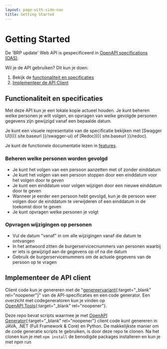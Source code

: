 ```yaml
---
layout: page-with-side-nav
title: Getting Started
---
```

# Getting Started
De 'BRP update' Web API is gespecificeerd in [OpenAPI specifications (OAS)](https://swagger.io/specification/).

Wil je de API gebruiken? Dit kun je doen:

1. Bekijk de [functionaliteit en specificaties](#functionaliteit-en-specificaties)
2. [Implementeer de API Client](#implementeer-de-api-client)


## Functionaliteit en specificaties
Met deze API kun je een lokale kopie actueel houden. Je kunt beheren welke personen je wilt volgen, en opvragen van welke gevolgde personen gegevens zijn gewijzigd vanaf een bepaalde datum.

Je kunt een visuele representatie van de specificatie bekijken met [Swagger UI]({{ site.baseurl }}/swagger-ui) of [Redoc]({{ site.baseurl }}/redoc).

Je kunt de functionele documentatie lezen in [features](./features).

### Beheren welke personen worden gevolgd
* Je kunt het volgen van een persoon aanzetten met of zonder einddatum
* Je kunt het volgen van een persoon stoppen door een einddatum voor het volgen door te geven
* Je kunt een einddatum voor volgen wijzigen door een nieuwe einddatum door te geven
* Wanneer je eerder een persoon hebt gevolgd, kun je de persoon weer volgen door de einddatum te verwijderen of een einddatum in de toekomst door te geven
* Je kunt opvragen welke personen je volgt

### Opvragen wijzigingen op personen
* Vul de datum "vanaf" in om alle wijzigingen vanaf die datum te ontvangen
* In het antwoord zitten de burgerservicecnummers van personen waarbij er iets is gewijzigd aan de gegevens op of na die datum
* Gebruik de burgerservicenummers om de actuele gegevens van de persoon op te vragen

## Implementeer de API client
Client code kun je genereren met de "[genereervariant](https://github.com/BRP-API/Haal-Centraal-BRP-Update-API/blob/master/specificatie/genereervariant/openapi.yaml){:target="_blank" rel="noopener"}" van de API-specificaties en een code generator. Een overzicht met codegeneratoren kun je vinden op [OpenAPI.Tools](https://openapi.tools/#sdk){:target="_blank" rel="noopener"}.

Deze repo bevat scripts waarmee je met [OpenAPI Generator](https://openapi-generator.tech/){:target="_blank" rel="noopener"} client code kunt genereren in JAVA, .NET (Full Framework & Core) en Python. De makkelijkste manier om de code generatie scripts te gebruiken, is door deze repo te clonen. Na het clonen kun je met `npm install` de benodigde packages installeren en kun je met npm run <script naam> één van de volgende scripts uitvoeren:
- oas:generate-java-client (voor JAVA client code)
- oas:generate-netcore-client (voor .NET Core client code)
- oas:generate-net-client (voor .NET Full Framework client code)
- oas:generate-python-client (voor Python client code)

Een lijst met andere ondersteunde generator opties kun je vinden in de [Generators List](https://openapi-generator.tech/docs/generators){:target="_blank" rel="noopener"} van OpenAPI Generator.

Note. De prerequisite van OpenAPI Generator is JAVA. Je moet een JAVA runtime installeren voordat je OpenAPI Generator kunt gebruiken.

## Uitproberen en testen
Vraag jouw gemeente naar demo- en testomgevingen die zij voor hun afnemers beschikbaar stellen.
